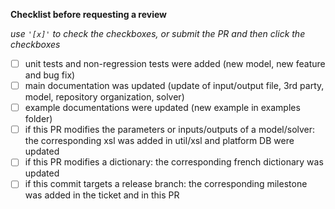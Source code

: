 **Checklist before requesting a review**

*use `'[x]'` to check the checkboxes, or submit the PR and then click the checkboxes*

- [ ] unit tests and non-regression tests were added (new model, new feature and bug fix)
- [ ] main documentation was updated (update of input/output file, 3rd party, model, repository organization, solver)
- [ ] example documentations were updated (new example in examples folder)
- [ ] if this PR modifies the parameters or inputs/outputs of a model/solver: the corresponding xsl was added in util/xsl and platform DB were updated
- [ ] if this PR modifies a dictionary: the corresponding french dictionary was updated
- [ ] if this commit targets a release branch: the corresponding milestone was added in the ticket and in this PR
